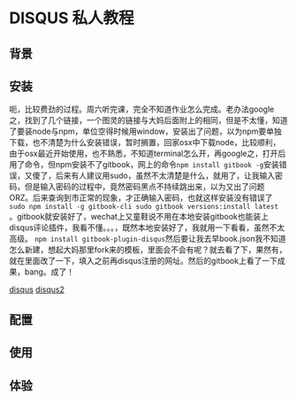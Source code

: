 # DISQUS 私人教程

## 背景

## 安装
呃，比较费劲的过程。周六听完课，完全不知道作业怎么完成。老办法google之，找到了几个链接，一个图灵的链接与大妈后面附上的相同，但是不太懂，知道了要装node与npm，单位空得时候用window，安装出了问题，以为npm要单独下载，也不清楚为什么安装错误，暂时搁置，回家osx中下载node，比较顺利，由于osx最近开始使用，也不熟悉，不知道terminal怎么开，再google之，打开后用了命令，但npm安装不了gitbook，网上的命令```npm install gitbook -g```安装错误，又傻了，后来有人建议用sudo，虽然不太清楚是什么，就用了，让我输入密码，但是输入密码的过程中，竟然密码黑点不持续跳出来，以为又出了问题ORZ。后来查询到市正常的现象，才正确输入密码，也就这样安装没有错误了```sudo npm install -g gitbook-cli sudo gitbook versions:install latest```
。gitbook就安装好了，wechat上又童鞋说不用在本地安装gitbook也能装上disqus评论插件，我看不懂。。。，既然本地安装好了，我就用一下看看，虽然不太高级。  ```npm install gitbook-plugin-disqus```然后要让我去早book.json我不知道怎么新建，想起大妈那里fork来的模板，里面会不会有呢？就去看了下，果然有，就在里面改了一下，填入之前再disqus注册的网址。然后的gitbook上看了一下成果，bang。成了！

[disqus](https://ziz9.disqus.com/admin/settings/install/)
[disqus2](http://www.chengweiyang.cn/gitbook/plugins/functional/disqus.html)

## 配置

## 使用

## 体验

